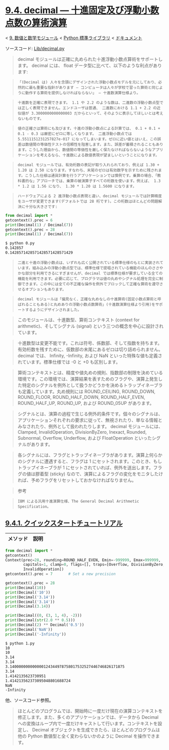 # [9.4. decimal — 十進固定及び浮動小数点数の算術演算](https://docs.python.jp/3/library/decimal.html#module-decimal)

< [9. 数値と数学モジュール](https://docs.python.jp/3/library/numeric.html) < [Python 標準ライブラリ](https://docs.python.jp/3/library/index.html#the-python-standard-library) < [ドキュメント](https://docs.python.jp/3/index.html)

ソースコード: [Lib/decimal.py](https://github.com/python/cpython/tree/3.6/Lib/decimal.py)

> decimal モジュールは正確に丸められた十進浮動小数点算術をサポートします。 decimal には、 float データ型に比べて、以下のような利点があります:

>     「(Decimal は) 人々を念頭にデザインされた浮動小数点モデルを元にしており、必然的に最も重要な指針があります – コンピュータは人々が学校で習った算術と同じように動作する算術を提供しなければならない」 – 十進数演算仕様より。

>     十進数を正確に表現できます。 1.1 や 2.2 のような数は、二進数の浮動小数点型では正しく表現できません。エンドユーザは普通、 二進数における 1.1 + 2.2 の近似値が 3.3000000000000003 だからといって、そのように表示してほしいとは考えないものです。

>     値の正確さは算術にも及びます。十進の浮動小数点による計算では、 0.1 + 0.1 + 0.1 - 0.3 は厳密にゼロに等しくなります。 二進浮動小数点では 5.5511151231257827e-017 になってしまいます。ゼロに近い値とはいえ、この誤差は数値間の等価性テストの信頼性を阻害します。また、誤差が蓄積されることもあります。こうした理由から、数値間の等価性を厳しく保たなければならないようなアプリケーションを考えるなら、十進数による数値表現が望ましいということになります。

>     decimal モジュールでは、有効桁数の表記が取り入れられており、例えば 1.30 + 1.20 は 2.50 になります。すなわち、末尾のゼロは有効数字を示すために残されます。こうした仕様は通貨計算を行うアプリケーションでは慣例です。乗算の場合、「教科書的な」アプローチでは、乗算の被演算子すべての桁数を使います。例えば、 1.3 * 1.2 は 1.56 になり、 1.30 * 1.20 は 1.5600 になります。

>     ハードウェアによる 2 進浮動小数点表現と違い、decimal モジュールでは計算精度をユーザが変更できます(デフォルトでは 28 桁です)。この桁数はほとんどの問題解決に十分な大きさです:

```python
from decimal import *
getcontext().prec = 6
print(Decimal(1) / Decimal(7))
getcontext().prec = 28
print(Decimal(1) / Decimal(7))
```
```sh
$ python 0.py 
0.142857
0.1428571428571428571428571429
```

>     二進と十進の浮動小数点は、いずれも広く公開されている標準仕様のもとに実装されています。組み込みの浮動小数点型では、標準仕様で提唱されている機能のほんのささやかな部分を利用できるにすぎませんが、decimal では標準仕様が要求している全ての機能を利用できます。必要に応じて、プログラマは値の丸めやシグナル処理を完全に制御できます。この中には全ての不正確な操作を例外でブロックして正確な算術を遵守させるオプションもあります。

>     decimal モジュールは「偏見なく、正確な丸めなしの十進算術(固定小数点算術と呼ばれることもある)と丸めありの浮動小数点数算術」(十進数演算仕様より引用)をサポートするようにデザインされました。

> このモジュールは、十進数型、算術コンテキスト (context for arithmetic)、そしてシグナル (signal) という三つの概念を中心に設計されています。

> 十進数型は変更不能です。これは符号、係数部、そして指数を持ちます。有効桁数を残すために、仮数部の末尾にあるゼロは切り詰められません。 decimal では、 Infinity, -Infinity, および NaN といった特殊な値も定義されています。標準仕様では -0 と +0 も区別します。

> 算術コンテキストとは、精度や値丸めの規則、指数部の制限を決めている環境です。この環境では、演算結果を表すためのフラグや、演算上発生した特定のシグナルを例外として扱うかどうかを決めるトラップイネーブラも定義しています。丸め規則には ROUND_CEILING, ROUND_DOWN, ROUND_FLOOR, ROUND_HALF_DOWN, ROUND_HALF_EVEN, ROUND_HALF_UP, ROUND_UP, および ROUND_05UP があります。

> シグナルとは、演算の過程で生じる例外的条件です。個々のシグナルは、アプリケーションそれぞれの要求に従って、無視されたり、単なる情報とみなされたり、例外として扱われたりします。 decimal モジュールには、 Clamped, InvalidOperation, DivisionByZero, Inexact, Rounded, Subnormal, Overflow, Underflow, および FloatOperation といったシグナルがあります。

> 各シグナルには、フラグとトラップイネーブラがあります。演算上何らかのシグナルに遭遇すると、フラグは 1 にセットされます。このとき、もしトラップイネーブラが 1 にセットされていれば、例外を送出します。フラグの値は膠着型 (sticky) なので、演算によるフラグの変化をモニタしたければ、予めフラグをリセットしておかなければなりません。

> 参考

>     IBM による汎用十進演算仕様、The General Decimal Arithmetic Specification。


## [9.4.1. クイックスタートチュートリアル](https://docs.python.jp/3/library/decimal.html#quick-start-tutorial)

メソッド|説明
--------|----

```python
from decimal import *
getcontext()
Context(prec=28, rounding=ROUND_HALF_EVEN, Emin=-999999, Emax=999999,
        capitals=1, clamp=0, flags=[], traps=[Overflow, DivisionByZero,
        InvalidOperation])
getcontext().prec = 7       # Set a new precision

getcontext().prec = 28
print(Decimal(10))
print(Decimal('10'))
print(Decimal('3.14'))
print(Decimal('3.14'))
print(Decimal(3.14))

print(Decimal((0, (3, 1, 4), -2)))
print(Decimal(str(2.0 ** 0.5)))
print(Decimal(2) ** Decimal('0.5'))
print(Decimal('NaN'))
print(Decimal('-Infinity'))
```
```sh
$ python 1.py 
10
10
3.14
3.14
3.140000000000000124344978758017532527446746826171875
3.14
1.4142135623730951
1.414213562373095048801688724
NaN
-Infinity
```

他、ソースコード参照。

> ほとんどのプログラムでは、開始時に一度だけ現在の演算コンテキストを修正します。また、多くのアプリケーションでは、データから Decimal への変換はループ内で一度だけキャストして行います。コンテキストを設定し、 Decimal オブジェクトを生成できたら、ほとんどのプログラムは他の Python 数値型と全く変わらないかのように Decimal を操作できます。

